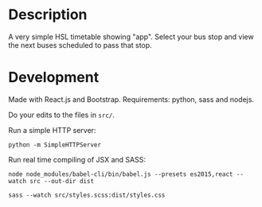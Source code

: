 # Description
A very simple HSL timetable showing "app". Select your bus stop and view the next buses scheduled to pass that stop.

# Development
Made with React.js and Bootstrap. 
Requirements: python, sass and nodejs. 

Do your edits to the files in `src/`.

Run a simple HTTP server:

```
python -m SimpleHTTPServer
```

Run real time compiling of JSX and SASS:

```
node node_modules/babel-cli/bin/babel.js --presets es2015,react --watch src --out-dir dist
```

```
sass --watch src/styles.scss:dist/styles.css
```
